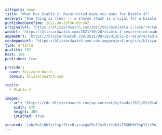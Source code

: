 ```yaml
---
category: news
title: "What has Diablo 2: Resurrected made you want for Diablo 4?"
excerpt: "One thing is clear -- a shared stash is crucial for a Diablo game, and Diablo 4 needs to have one. But in playing D2R, I keep thinking about how I really m ..."
publishedDateTime: 2021-09-28T06:00:00Z
originalUrl: "https://blizzardwatch.com/2021/09/28/diablo-2-resurrected-made-want-diablo-4/"
webUrl: "https://blizzardwatch.com/2021/09/28/diablo-2-resurrected-made-want-diablo-4/"
ampWebUrl: "https://blizzardwatch.com/2021/09/28/diablo-2-resurrected-made-want-diablo-4/amp/"
cdnAmpWebUrl: "https://blizzardwatch-com.cdn.ampproject.org/c/s/blizzardwatch.com/2021/09/28/diablo-2-resurrected-made-want-diablo-4/amp/"
type: article
quality: 107
heat: 108
published: true

provider:
  name: Blizzard Watch
  domain: blizzardwatch.com

topics:
  - Diablo 4

images:
  - url: "https://cdn.blizzardwatch.com/wp-content/uploads/2021/08/Diablo_II_Char_Select_Act2_header.jpg"
    width: 675
    height: 380
    isCached: true

secured: "jabcBvCs8bYxi1spt7ErvBtysapgyGRil7yaR/tfzOAiTRGbM9YEmpYZ/VPn1vUsoMb9LGwC0ZIXyKc7g1bypuY5bs4xWSmbYt4tbfpk9hVYkjzKG55Dn8dacoBRLnsNLIB1QZ9RcDF3i529fo+kTNaLIqPeihUvIy5lakMhcH9ZpyvN8QiS/N7MXWN95rAkhBA6LCdTi+OA3OR5gUpplzDPQ01wUo6/78qGRpKbMi6ryzEJcwCi7GH0tpZ5kDC4wAZ1iPgXht0I0RhF9bIiH298ToIaGfu0OGnuo4/v82OSMQlupg5C2LxzvjA6ArsXeLCN9bSKxhdoXrUjRH3CzMV0v5h4+rdFS07nH0S2B/8=;U3y6uYmxkZ5LR6723LROHw=="
---
```


